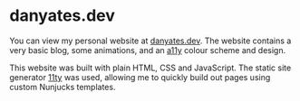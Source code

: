 # danyates.dev

You can view my personal website at [danyates.dev](https://danyates.dev). The website contains a very basic blog, some animations, and an [a11y](https://www.a11yproject.com/) colour scheme and design.

This website was built with plain HTML, CSS and JavaScript. The static site generator [11ty](https://11ty.dev) was used, allowing me to quickly build out pages using custom Nunjucks templates.
